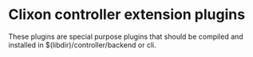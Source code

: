# Clixon controller extension plugins

These plugins are special purpose plugins that should be compiled and
installed in $(libdir)/controller/backend or cli.
